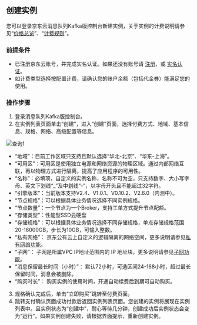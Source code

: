 ## 创建实例

您可以登录京东云消息队列Kafka版控制台新建实例，关于实例的计费说明请参见“[价格总览](../Pricing/Price-Overview.md)”、“[计费规则](../Pricing/Billing-Rules.md)”。

### 前提条件
- 已注册京东云账号，并完成实名认证。如果还没有账号请 [注册](https://accounts.jdcloud.com/p/regPage?source=jdcloud&ReturnUrl=https%3a%2f%2fuc.jdcloud.com%2fpassport%2fcomplete%3freturnUrl%3dhttps%3a%2f%2fwww.jdcloud.com)，或 [实名认证](https://uc.jdcloud.com/account/certify)。
- 如计费类型选择按配置计费，请确认您的账户余额（包括代金券）能满足您的使用。

### 操作步骤
1. 登录消息队列Kafka版控制台。</br>
2. 在实例列表页面单击“创建”，进入“创建”页面，选择付费方式、地域、基本信息、规格、网络、高级配置等信息。</br>

![查询1](../../../../image/Internet-Middleware/JCS-for-Kafka/创建实例.png)

* “地域”：目前工作区域只支持且默认选择“华北-北京”、“华东-上海”。</br>
* “可用区”：可用区是使用独立电源和网络资源的物理区域。通过内部网络互联，再以物理方式进行隔离，提高了应用程序的可用性。</br> 
* “名称”：必填项，自定义的实例名称，名称不可为空，只支持数字、大小写字母、英文下划线“_”及中划线“-”，以字母开头且不能超过32字符。</br>
* “引擎版本”：当前版本支持V2.4、V1.0.1、V0.10.2、V2.6.0（内测中）。</br>
* “节点规格”：可以根据具体业务情况选择不同实例规格。</br>
* “节点数量”：一个节点为一个Broker，支持工单方式提升节点配额。</br> 
* “存储类型”：性能型SSD云硬盘</br>
* “存储规格”：可以根据具体业务情况选择不同存储规格，单点存储规格范围20-16000GB，步长为10GB，可输入整数。</br>
* “私有网络”： 京东公有云上自定义的逻辑隔离的网络空间，更多说明请参见[私有网络功能]( https://docs.jdcloud.com/cn/virtual-private-cloud/vpc-features)。</br>
* “子网”： 子网是所属VPC IP地址范围内的 IP 地址块，更多说明请参见[子网功能]( https://docs.jdcloud.com/cn/virtual-private-cloud/subnet-features)。</br>
* “消息保留最长时间（小时）”： 默认72小时，可选区间24-168小时，超过最长保留时间，消息会被删除。</br>
* “购买时长”： 购买实例的使用时间，开通自动续费后到期可自动购买。</br>

3. 规格确认完成后，单击“立即购买”跳转至付费页面。</br>
4. 跳转支付确认页面成功付款后返回实例列表页面。您创建的实例将展现在实例列表中。且实例状态为“创建中”，耐心等待几分钟，创建成功后实例状态会变为“运行”。如果实例创建失败，请根据界面提示，重新创建实例。</br>


